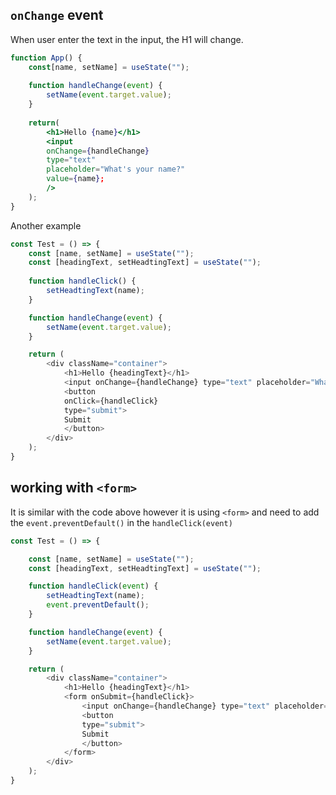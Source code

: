 
## `onChange` event

When user enter the text in the input, the H1 will change.

```jsx
function App() {
	const[name, setName] = useState("");
	
	function handleChange(event) {
		setName(event.target.value);
	}
	
	return(
		<h1>Hello {name}</h1>
		<input 
		onChange={handleChange} 
		type="text" 
		placeholder="What's your name?"
		value={name};
		/>
	);
}
```

Another example

```jsx
const Test = () => {
    const [name, setName] = useState("");
    const [headingText, setHeadtingText] = useState("");
    
    function handleClick() {
        setHeadtingText(name);
    }

    function handleChange(event) {
        setName(event.target.value);
    }

    return (  
        <div className="container">
            <h1>Hello {headingText}</h1>
            <input onChange={handleChange} type="text" placeholder="What's your name?"/>
            <button
            onClick={handleClick}
            type="submit">
            Submit
            </button>
        </div>
    );
}
```

## working with `<form>`

It is similar with the code above however it is using `<form>` and need to add the `event.preventDefault()` in the `handleClick(event)`

```jsx
const Test = () => {

    const [name, setName] = useState("");
    const [headingText, setHeadtingText] = useState("");

    function handleClick(event) {
        setHeadtingText(name);
        event.preventDefault();
    }

    function handleChange(event) {
        setName(event.target.value);
    }

    return (  
        <div className="container">
            <h1>Hello {headingText}</h1>
            <form onSubmit={handleClick}>
                <input onChange={handleChange} type="text" placeholder="What's your name?"/>
                <button
                type="submit">
                Submit
                </button>
            </form>
        </div>
    );
}
```

